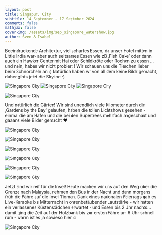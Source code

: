 ```yaml
---
layout: post
title: Singapur, City
subtitle: 14 September - 17 Septmber 2024
comments: false
mathjax: false
cover-img: /assets/img/sep_singapore_watershow.jpg
author: Sven & Isabel
---
```

Beeindruckende Architektur, viel scharfes Essen, da unser Hotel mitten in Little India war- aber auch seltsames Essen wie zB ,Fish Cake’ oder dann auch ein Hawker Center mit Hai oder Schildkröte oder Rochen zu essen …und nein, haben wir nicht probiert ! Wir schauen uns die Tierchen lieber beim Schnorcheln an :)
Natürlich haben wr von all dem keine Bildr gemacht, daher gibts jetzt die Skyline :)

![Singapore City](/assets/img/sep_singapore_collage_architecture_1.jpg)
![Singapore City](/assets/img/sep_singapore_collage_architecture_2.jpg)
![Singapore City](/assets/img/sep_singapore_architecture_3.jpg)

![Singapore City](/assets/img/sep_singapore_architecture_4.jpg)

Und natürlich die Gärten!
Wir sind unendlich viele Kilometer durch die ,Gardens by the Bay‘ gelaufen, haben die tollen Lichtshows gesehen - einmal die am Hafen und die bei den Supertrees mehrfach angeschaut und gaaanz viele Bilder gemacht ❤️

![Singapore City](/assets/img/sep_singapore_garden_7.jpg)

![Singapore City](/assets/img/sep_singapore_garden_2.jpg)

![Singapore City](/assets/img/sep_singapore_garden_3.jpg)

![Singapore City](/assets/img/sep_singapore_garden_4.jpg)

![Singapore City](/assets/img/sep_singapore_garden_5.jpg)

![Singapore City](/assets/img/sep_singapore_garden_6.jpg)

Jetzt sind wir reif für die Insel! Heute machen wir uns auf den Weg über die Grenze nach Malaysia, nehmen den Bus in der Nacht und dann morgens früh die Fähre auf die Insel Tioman. Dank eines nationalen Feiertags gab es Live-Karaoke bis Mitternacht in ohrenbetäubender Lautstärke - wir hatten ein verlassenes Küstenstädchen erwartet - und Essen bis 2 Uhr nachts… damit ging die Zeit auf der Holzbank bis zur ersten Fähre um 6 Uhr schnell rum - warm ist es ja sowieso hier ☺️

![Singapore City](/assets/img/sep_singapore_collage_garden.jpg)
